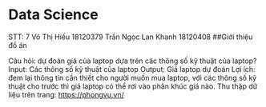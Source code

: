 # Data Science
STT: 7
Võ Thị Hiếu 18120379
Trần Ngọc Lan Khanh 18120408
##Giới thiệu đồ án

Câu hỏi: dự đoán giá của laptop dựa trên các thông số kỹ thuật của laptop?
Input: Các thông số kỹ thuật của laptop
Output: Giá laptop dự đoán
Lợi ích: đem lại thông tin cần thiết cho người muốn mua laptop, với các thông số kỹ thuật cho trước thì giá laptop có thể rơi vào phân khúc giá nào.
Thu thập dữ liệu trên trang: https://phongvu.vn/

